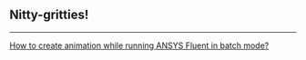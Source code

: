 ## Nitty-gritties!

--- 

[How to create animation while running ANSYS Fluent in batch mode?](/notes/animation_in_fluent)
